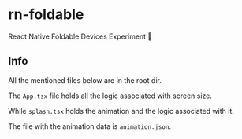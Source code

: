 # rn-foldable
React Native Foldable Devices Experiment 🧪

## Info

All the mentioned files below are in the root dir.

The `App.tsx` file holds all the logic associated with screen size.

While `splash.tsx` holds the animation and the logic associated with it.

The file with the animation data is `animation.json`.

